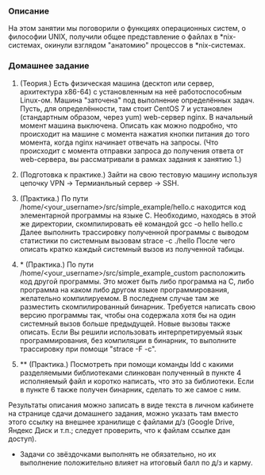 ### Описание

На этом занятии мы поговорили о функциях операционных систем, о философии UNIX, получили общее представление о файлах в *nix-системах, окинули взглядом "анатомию" процессов в *nix-системах.

### Домашнее задание

1. (Теория.) Есть физическая машина (десктоп или сервер, архитектура x86-64) с установленным на неё работоспособным Linux-ом. Машина "заточена" под выполнение определённых задач. Пусть, для определённости, там стоит CentOS 7 и установлен (стандартным образом, через yum) web-сервер nginx. В начальный момент машина выключена. Описать как можно подробно, что происходит на машине с момента нажатия кнопки питания до того момента, когда nginx начинает отвечать на запросы. (Что происходит с момента отправки запроса до получения ответа от web-сервера, вы рассматривали в рамках задания к занятию 1.)

2. (Подготовка к практике.) Зайти на свою тестовую машину используя цепочку VPN -> Термианльный сервер -> SSH.

3. (Практика.) По пути /home/<your_username>/src/simple_example/hello.c находится код элементарной программы на языке C. Необходимо, находясь в этой же директории, скомпилировать её командой
 gcc -o hello hello.c
Далее выполнить трассировку полученной программы с выводом статистики по системным вызовам
 strace -c ./hello
После чего описать кратко каждый системный вызов из полученной табицы.

4. \* (Практика.) По пути /home/<your_username>/src/simple_example_custom расположить код другой программы. Это может быть либо программа на C, либо программа на каком либо другом языке программирования, желательно компилируемом. В последнем случае там же разместить скомпилированный бинарник. Требуется написать свою версию программы так, чтобы она содержала хотя бы на один системный вызов больше предыдущей. Новые вызовы также описать. Если Вы решили использовать интерпретируемый язык программирования, без компиляции в бинарник, то выполните трассировку при помощи "strace -F -c".

5. \*\* (Практика.) Посмотреть при помощи команды ldd с какими разделяемыми библиотеками слинкован полученный в пункте 4 исполняемый файл и коротко написать, что это за библиотеки. Если в пункте 6 также получен бинарник, сделать то же самое с ним.

Результаты описания можно записать в виде текста в личном кабинете на странице сдачи домашнего задания, можно указать там вместо этого ссылку на внешнее хранилище с файлами д/з (Google Drive, Яндекс Диск и т.п.; следует проверить, что к файлам ссылке дан доступ).

* Задачи со звёздочками выполнять не обязательно, но их выполнение положительно влияет на итоговый балл по д/з и карму.